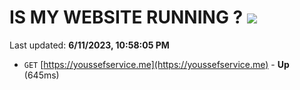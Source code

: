 # IS MY WEBSITE RUNNING ? [![](https://img.shields.io/static/v1?label=Sponsor&message=%E2%9D%A4&logo=GitHub&color=%23fe8e86)](https://github.com/sponsors/<username>)

Last updated: **6/11/2023, 10:58:05 PM**

- `GET` [https://youssefservice.me](https://youssefservice.me) - **Up** (645ms)
